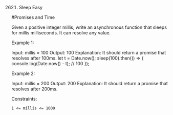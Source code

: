 2621. Sleep
Easy

#Promises and Time

Given a positive integer millis, write an asynchronous function that sleeps for millis milliseconds. It can resolve any value.

 

Example 1:

Input: millis = 100
Output: 100
Explanation: It should return a promise that resolves after 100ms.
let t = Date.now();
sleep(100).then(() => {
  console.log(Date.now() - t); // 100
});

Example 2:

Input: millis = 200
Output: 200
Explanation: It should return a promise that resolves after 200ms.

 

Constraints:

    1 <= millis <= 1000

